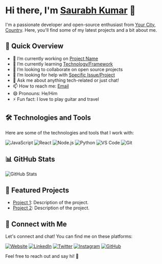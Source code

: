 # Hi there, I'm [Saurabh Kumar](https://isaurabh.vercel.app/) 👋

I'm a passionate developer and open-source enthusiast from [Your City, Country](https://maps.google.com). Here, you'll find some of my latest projects and a bit about me.

## 🚀 Quick Overview

- 🔭 I’m currently working on [Project Name](https://github.com/yourusername/project)
- 🌱 I’m currently learning [Technology/Framework](https://www.example.com)
- 👯 I’m looking to collaborate on open source projects
- 🤔 I’m looking for help with [Specific Issue/Project](https://github.com/yourusername/project/issues)
- 💬 Ask me about anything tech-related or just chat!
- 📫 How to reach me: [Email](mailto:youremail@example.com)
- 😄 Pronouns: He/Him
- ⚡ Fun fact: I love to play guitar and travel

## 🛠️ Technologies and Tools

Here are some of the technologies and tools that I work with:

![JavaScript](https://img.shields.io/badge/-JavaScript-F7DF1E?style=flat-square&logo=javascript&logoColor=black)
![React](https://img.shields.io/badge/-React-61DAFB?style=flat-square&logo=react&logoColor=black)
![Node.js](https://img.shields.io/badge/-Node.js-339933?style=flat-square&logo=node.js&logoColor=black)
![Python](https://img.shields.io/badge/-Python-3776AB?style=flat-square&logo=python&logoColor=black)
![VS Code](https://img.shields.io/badge/-VS%20Code-007ACC?style=flat-square&logo=visual-studio-code&logoColor=black)
![Git](https://img.shields.io/badge/-Git-F05032?style=flat-square&logo=git&logoColor=black)

## 📊 GitHub Stats

![GitHub Stats](https://github-readme-stats.vercel.app/api?username=yourusername&show_icons=true&count_private=true&theme=radical)

## 🌟 Featured Projects

- [Project 1](https://github.com/yourusername/project1): Description of the project.
- [Project 2](https://github.com/yourusername/project2): Description of the project.

## 🤝 Connect with Me

Let's connect and chat! You can find me on these platforms:

[![Website](https://img.shields.io/badge/-Website-blue?style=for-the-badge&logo=appveyor)](https://yourwebsite.com)
[![LinkedIn](https://img.shields.io/badge/-LinkedIn-0077B5?style=for-the-badge&logo=linkedin)](https://www.linkedin.com/in/yourusername/)
[![Twitter](https://img.shields.io/badge/-Twitter-1DA1F2?style=for-the-badge&logo=twitter)](https://twitter.com/yourusername)
[![Instagram](https://img.shields.io/badge/-Instagram-E4405F?style=for-the-badge&logo=instagram)](https://www.instagram.com/yourusername/)
[![GitHub](https://img.shields.io/badge/-GitHub-181717?style=for-the-badge&logo=github)](https://github.com/yourusername)

Feel free to reach out and say hi! 👋





